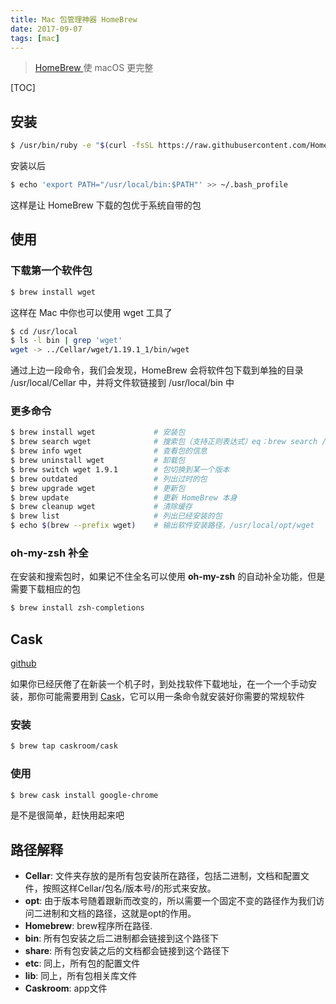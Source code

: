 ```yaml
---
title: Mac 包管理神器 HomeBrew
date: 2017-09-07
tags: [mac]
---
```


> [ HomeBrew ](https://brew.sh/index_zh-cn.html) 使 macOS 更完整

[TOC]

## 安装
```bash
$ /usr/bin/ruby -e "$(curl -fsSL https://raw.githubusercontent.com/Homebrew/install/master/install)"
```

安装以后
```bash
$ echo 'export PATH="/usr/local/bin:$PATH"' >> ~/.bash_profile
```
这样是让 HomeBrew 下载的包优于系统自带的包

## 使用
### 下载第一个软件包

```bash
$ brew install wget
```
这样在 Mac 中你也可以使用 wget 工具了

```bash
$ cd /usr/local
$ ls -l bin | grep 'wget'
wget -> ../Cellar/wget/1.19.1_1/bin/wget
```
通过上边一段命令，我们会发现，HomeBrew 会将软件包下载到单独的目录 /usr/local/Cellar 中，并将文件软链接到 /usr/local/bin 中

### 更多命令
```bash
$ brew install wget             # 安装包
$ brew search wget              # 搜索包（支持正则表达式）eq：brew search /^wg/
$ brew info wget                # 查看包的信息
$ brew uninstall wget           # 卸载包
$ brew switch wget 1.9.1        # 包切换到某一个版本
$ brew outdated                 # 列出过时的包
$ brew upgrade wget             # 更新包
$ brew update                   # 更新 HomeBrew 本身
$ brew cleanup wget             # 清除缓存
$ brew list                     # 列出已经安装的包
$ echo $(brew --prefix wget)    # 输出软件安装路径，/usr/local/opt/wget
```

### oh-my-zsh 补全

在安装和搜索包时，如果记不住全名可以使用 **oh-my-zsh** 的自动补全功能，但是需要下载相应的包
```bash
$ brew install zsh-completions
```

## Cask
[github](https://github.com/caskroom/homebrew-cask)

如果你已经厌倦了在新装一个机子时，到处找软件下载地址，在一个一个手动安装，那你可能需要用到 [Cask](https://caskroom.github.io/)，它可以用一条命令就安装好你需要的常规软件

### 安装
```bash
$ brew tap caskroom/cask
```

### 使用
```bash
$ brew cask install google-chrome
```
是不是很简单，赶快用起来吧

## 路径解释
- **Cellar**: 文件夹存放的是所有包安装所在路径，包括二进制，文档和配置文件，按照这样Cellar/包名/版本号/的形式来安放。
- **opt**: 由于版本号随着跟新而改变的，所以需要一个固定不变的路径作为我们访问二进制和文档的路径，这就是opt的作用。
- **Homebrew**: brew程序所在路径.
- **bin**: 所有包安装之后二进制都会链接到这个路径下
- **share**: 所有包安装之后的文档都会链接到这个路径下
- **etc**: 同上，所有包的配置文件
- **lib**: 同上，所有包相关库文件
- **Caskroom**: app文件

